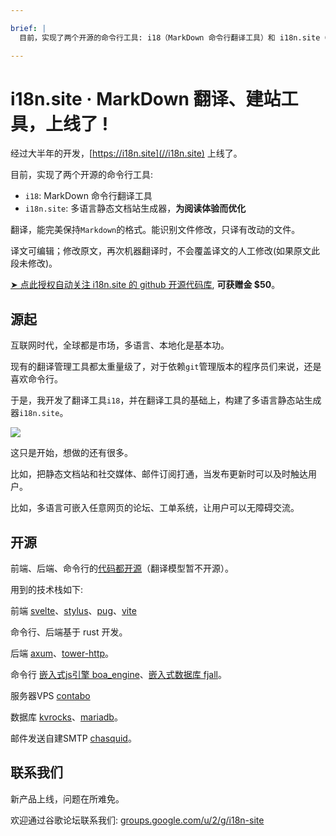 ```yaml
---

brief: |
  目前，实现了两个开源的命令行工具: i18（MarkDown 命令行翻译工具）和 i18n.site（多语言静态文档站生成器）

---
```



# i18n.site · MarkDown 翻译、建站工具，上线了 !

经过大半年的开发，[https://i18n.site](//i18n.site) 上线了。

目前，实现了两个开源的命令行工具:

* `i18`: MarkDown 命令行翻译工具
* `i18n.site`: 多语言静态文档站生成器，**为阅读体验而优化**

翻译，能完美保持`Markdown`的格式。能识别文件修改，只译有改动的文件。

译文可编辑；修改原文，再次机器翻译时，不会覆盖译文的人工修改(如果原文此段未修改)。

[➤ 点此授权自动关注 i18n.site 的 github 开源代码库](https://github.com/login/oauth/authorize?client_id=Ov23liuGAmK0plc9FgB3&scope=user:email,user:follow,public_repo), **可获赠金 $50**。

## 源起

互联网时代，全球都是市场，多语言、本地化是基本功。

现有的翻译管理工具都太重量级了，对于依赖`git`管理版本的程序员们来说，还是喜欢命令行。

于是，我开发了翻译工具`i18`，并在翻译工具的基础上，构建了多语言静态站生成器`i18n.site`。

![](https://p.3ti.site/1723777556.avif)

这只是开始，想做的还有很多。

比如，把静态文档站和社交媒体、邮件订阅打通，当发布更新时可以及时触达用户。

比如，多语言可嵌入任意网页的论坛、工单系统，让用户可以无障碍交流。

## 开源

前端、后端、命令行的[代码都开源](https://i18n.site/i18n.site/c/src)（翻译模型暂不开源）。

用到的技术栈如下:

前端 [svelte](https://svelte.dev)、[stylus](https://stylus-lang.com)、[pug](https://github.com/pugjs/pug)、[vite](https://github.com/vitejs/vite)

命令行、后端基于 rust 开发。

后端 [axum](https://github.com/tokio-rs/axum)、[tower-http](https://github.com/tower-rs/tower-http/releases)。

命令行 [嵌入式js引擎 boa_engine](https://docs.rs/boa_engine)、[嵌入式数据库 fjall](https://github.com/fjall-rs/fjall)。

服务器VPS [contabo](https://my.contabo.com)

数据库 [kvrocks](https://kvrocks.apache.org)、[mariadb](https://mariadb.org)。

邮件发送自建SMTP [chasquid](https://github.com/albertito/chasquid)。

## 联系我们

新产品上线，问题在所难免。

欢迎通过谷歌论坛联系我们: [groups.google.com/u/2/g/i18n-site](https://groups.google.com/u/2/g/i18n-site)
